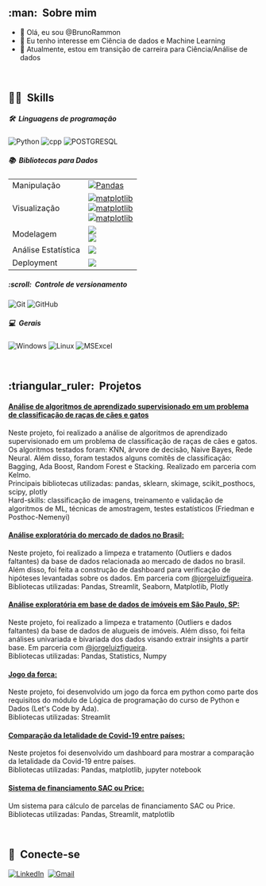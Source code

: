 
<h2> :man: &nbsp;Sobre mim </h2>

- 👋 Olá, eu sou @BrunoRammon
- 👀 Eu tenho interesse em Ciência de dados e Machine Learning
- 🌱 Atualmente, estou em transição de carreira para Ciência/Análise de dados

<br/>

<h2> 🤹🏽 &nbsp;Skills</h2>

<h5> 🛠 &nbsp;Linguagens de programação</h5>

  ![Python](https://img.shields.io/badge/Python-14354C?style=for-the-badge&logo=python&logoColor=white)
  ![cpp](https://img.shields.io/badge/C++-informational?style=for-the-badge&logo=c%2B%2B&logoColor=white)
  ![POSTGRESQL](https://img.shields.io/badge/PostgreSQL-316192?style=for-the-badge&logo=postgresql&logoColor=white) 
  

<h5> 📚 &nbsp;Bibliotecas para Dados</h5>

<table>
    <tr>
        <td>Manipulação</td>
        <td> 
          <a href="https://img.shields.io/badge/Pandas-130654?style=for-the-badge&amp;logo=pandas&amp;logoColor=white">
            <img src="https://img.shields.io/badge/Pandas-130654?style=for-the-badge&amp;logo=pandas&amp;logoColor=white" alt="Pandas" />
          </a> 
        </td>
    </tr>
    <tr>
        <td>Visualização</td>
        <td style="text-align:center"> 
          <a href="https://img.shields.io/badge/matplotlib-4698C6?style=for-the-badge&amp;logo=matplotlib&amp;logoColor=white">
            <img src="https://img.shields.io/badge/matplotlib-4698C6?style=for-the-badge&amp;logo=matplotlib&amp;logoColor=white" alt="matplotlib" />
          </a><br>
          <a href="https://img.shields.io/badge/seaborn-343663?style=for-the-badge&amp;logo=seaborn&amp;logoColor=white">
            <img src="https://img.shields.io/badge/seaborn-343663?style=for-the-badge&amp;logo=seaborn&amp;logoColor=white" alt="matplotlib" />
          </a><br>
          <a href="plotly-100000?style=for-the-badge&amp;logo=plotly&amp;logoColor=white">
            <img src="https://img.shields.io/badge/plotly-100000?style=for-the-badge&amp;logo=plotly&amp;logoColor=white;logo=seaborn&amp;logoColor=white" alt="matplotlib" />
          </a>
    </tr>
    <tr>
        <td>Modelagem</td>
        <td>
          <a href="https://img.shields.io/badge/SkLearn-ff9c34?style=for-the-badge&amp;logo=scikitlearn&amp;logoColor=white">
            <img src="https://img.shields.io/badge/SkLearn-ff9c34?style=for-the-badge&amp;logo=scikitlearn&amp;logoColor=white" />
          </a><br>
          <a href="https://img.shields.io/badge/tensorflow-316192?style=for-the-badge&amp;logo=tensorflow&amp;logoColor=white">
            <img src="https://img.shields.io/badge/tensorflow-316192?style=for-the-badge&amp;logo=tensorflow&amp;logoColor=white" />
          </a>
    </tr>
    <tr>
        <td>Análise Estatística</td>
        <td>
          <a href="https://img.shields.io/badge/scipy-1E87F0?style=for-the-badge&amp;logo=scipy&amp;logoColor=white">
            <img src="https://img.shields.io/badge/scipy-1E87F0?style=for-the-badge&amp;logo=scipy&amp;logoColor=white" />
          </a>
        </td>
    </tr>
    <tr>
        <td>Deployment</td>
        <td>
          <a href="https://img.shields.io/badge/streamlit-red?style=for-the-badge&amp;logo=streamlit&amp;logoColor=white">
            <img src="https://img.shields.io/badge/streamlit-red?style=for-the-badge&amp;logo=streamlit&amp;logoColor=white" />
          </a>
        </td>
    </tr>
</table>

<!-- - Manipulação 

  ![Pandas](https://img.shields.io/badge/Pandas-130654?style=for-the-badge&logo=pandas&logoColor=white)

- Visualização
  ![Matplotlib](https://img.shields.io/badge/matplotlib-4698C6?style=for-the-badge&logo=matplotlib&logoColor=white)
  ![Seaborn](https://img.shields.io/badge/seaborn-343663?style=for-the-badge&logo=seaborn&logoColor=white)
  ![Plotly](https://img.shields.io/badge/plotly-100000?style=for-the-badge&logo=plotly&logoColor=white)
  
- Modelagem

  ![Sklearn](https://img.shields.io/badge/SkLearn-ff9c34?style=for-the-badge&logo=scikitlearn&logoColor=white)
  ![TensorFlow](https://img.shields.io/badge/tensorflow-316192?style=for-the-badge&logo=tensorflow&logoColor=white)
  
- Análise Estatística

  ![SciPy](https://img.shields.io/badge/scipy-1E87F0?style=for-the-badge&logo=scipy&logoColor=white)

- Deployment

  ![Streamlit](https://img.shields.io/badge/streamlit-red?style=for-the-badge&logo=streamlit&logoColor=white) -->


<h5> :scroll: &nbsp;Controle de versionamento</h5>

  ![Git](https://img.shields.io/badge/Git-F05032?style=for-the-badge&logo=git&logoColor=white)
  ![GitHub](https://img.shields.io/badge/GitHub-100000?style=for-the-badge&logo=github&logoColor=white)

<h5> 💻 &nbsp;Gerais</h5>

  ![Windows](https://img.shields.io/badge/Windows-0078D6?style=for-the-badge&logo=windows&logoColor=white)
  ![Linux](https://img.shields.io/badge/Linux-185886?style=for-the-badge&logo=linux&logoColor=white)
  ![MSExcel](https://img.shields.io/badge/Microsoft_Excel-217346?style=for-the-badge&logo=microsoft-excel&logoColor=white)

<br/>

<h2> :triangular_ruler: &nbsp;Projetos </h2> 


#### [ Análise de algoritmos de aprendizado supervisionado em um problema de classificação de raças de cães e gatos ](https://github.com/BrunoRammon/gato-cachorro_classificacao_de_racas)<br>
Neste projeto, foi realizado a análise de algoritmos de aprendizado supervisionado em um problema de classificação de raças de cães e gatos. Os algoritmos testados foram: KNN, árvore de decisão, Naive Bayes, Rede Neural. Além disso, foram testados alguns comitês de classificação: Bagging, Ada Boost, Random Forest e Stacking. Realizado em parceria com Kelmo.<br>
Principais bibliotecas utilizadas: pandas, sklearn, skimage, scikit_posthocs, scipy, plotly <br>
Hard-skills: classificação de imagens, treinamento e validação de algoritmos de ML, técnicas de amostragem, testes estatísticos (Friedman e Posthoc-Nemenyi)<br>

#### [ Análise exploratória do mercado de dados no Brasil: ](https://github.com/BrunoRammon/projeto_tecnicas_programacao_ii-)<br>
Neste projeto, foi realizado a limpeza e tratamento (Outliers e dados faltantes) da base de dados relacionada ao mercado de dados no brasil. Além disso, foi feita a construção de dashboard para verificação de hipóteses levantadas sobre os dados. Em parceria com <a href="https://github.com/jorgeluizfigueira">@jorgeluizfigueira</a>.<br>
Bibliotecas utilizadas: Pandas, Streamlit, Seaborn, Matplotlib, Plotly

#### [ Análise exploratória em base de dados de imóveis em São Paulo, SP: ](https://github.com/BrunoRammon/projeto_tecnicas_programacao_i)<br>
Neste projeto, foi realizado a limpeza e tratamento (Outliers e dados faltantes) da base de dados de alugueis de imóveis. Além disso, foi feita análises univariada e bivariada dos dados visando extrair insights a partir base. Em parceria com <a href="https://github.com/jorgeluizfigueira">@jorgeluizfigueira</a>.<br>
Bibliotecas utilizadas: Pandas, Statistics, Numpy


#### [ Jogo da forca: ](https://github.com/BrunoRammon/hangman_game_project)<br>
Neste projeto, foi desenvolvido um jogo da forca em python como parte dos requisitos do módulo de Lógica de programação do curso de Python e Dados (Let's Code by Ada). <br>
Bibliotecas utilizadas: Streamlit

#### [ Comparação da letalidade de Covid-19 entre países: ](https://github.com/BrunoRammon/covid-19_lethality_project)<br>
Neste projetos foi desenvolvido um dashboard para mostrar a comparação da letalidade da Covid-19 entre países. <br>
Bibliotecas utilizadas: Pandas, matplotlib, jupyter notebook

#### [ Sistema de financiamento SAC ou Price: ](https://github.com/BrunoRammon/loan_system_project)<br>
Um sistema para cálculo de parcelas de financiamento SAC ou Price. <br>
Bibliotecas utilizadas: Pandas, Streamlit, matplotlib

<br/>

<h2> 🤝 &nbsp;Conecte-se </h2> 
<a href="https://www.linkedin.com/in/bruno-r-s-souza/"><img src="https://img.shields.io/badge/linkedin-%230077B5.svg?&style=for-the-badge&logo=linkedin&logoColor=white" alt="LinkedIn" /></a>&nbsp;
<a href="mailto:brunorssouza0@gmail.com?subject=Olá%20Bruno"><img src="https://img.shields.io/badge/gmail-%23D14836.svg?&style=for-the-badge&logo=gmail&logoColor=white" alt="Gmail"/>
<!---
BrunoRammon/BrunoRammon is a ✨ special ✨ repository because its `README.md` (this file) appears on your GitHub profile.
You can click the Preview link to take a look at your changes.
--->
